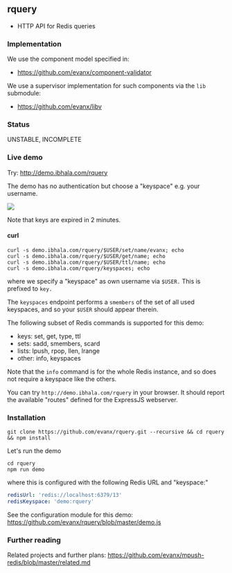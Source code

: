 
## rquery

- HTTP API for Redis queries

### Implementation

We use the component model specified in:
- https://github.com/evanx/component-validator

We use a supervisor implementation for such components via the `lib` submodule:
- https://github.com/evanx/libv


### Status

UNSTABLE, INCOMPLETE

### Live demo

Try: http://demo.ibhala.com/rquery

The demo has no authentication but choose a "keyspace" e.g. your username.

<img src="http://evanx.github.io/images/rquery/rquery-routes.png">

Note that keys are expired in 2 minutes.

#### curl

```shell
curl -s demo.ibhala.com/rquery/$USER/set/name/evanx; echo
curl -s demo.ibhala.com/rquery/$USER/get/name; echo
curl -s demo.ibhala.com/rquery/$USER/ttl/name; echo
curl -s demo.ibhala.com/rquery/keyspaces; echo
```
where we specify a "keyspace" as own username via `$USER.` This is prefixed to `key.`

The `keyspaces` endpoint performs a `smembers` of the set of all used keyspaces, and so your `$USER` should appear therein.

The following subset of Redis commands is supported for this demo:
- keys: set, get, type, ttl
- sets: sadd, smembers, scard
- lists: lpush, rpop, llen, lrange
- other: info, keyspaces

Note that the `info` command is for the whole Redis instance, and so does not require a keyspace like the others.

You can try `http://demo.ibhala.com/rquery` in your browser. It should report the available "routes" defined for the ExpressJS webserver.


### Installation

```shell
git clone https://github.com/evanx/rquery.git --recursive && cd rquery && npm install
```

Let's run the demo
```shell
cd rquery
npm run demo
```
where this is configured with the following Redis URL and "keyspace:"
```yaml
redisUrl: 'redis://localhost:6379/13'
redisKeyspace: 'demo:rquery'
```

See the configuration module for this demo: https://github.com/evanx/rquery/blob/master/demo.js

### Further reading

Related projects and further plans: https://github.com/evanx/mpush-redis/blob/master/related.md

